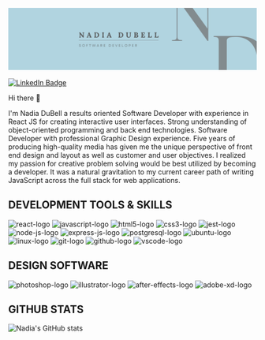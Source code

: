 ![Nadia's GitHub Banner](./assets/nadiadubellbanner.png)

[![LinkedIn Badge](https://img.shields.io/badge/linkedin-profile-badge?style=flat&logo=linkedin&logocolor=white&color=blue)](https://www.linkedin.com/in/nadiadubell/)

Hi there 👋

I'm Nadia DuBell a results oriented Software Developer with experience in React JS for creating interactive user interfaces. Strong understanding of object-oriented programming and back end technologies. Software Developer with professional Graphic Design experience. Five years of producing high-quality media has given me the unique perspective of front end design and layout as well as customer and user objectives. I realized my passion for creative problem solving would be best utilized by becoming a developer. It was a natural gravitation to my current career path of writing JavaScript across the full stack for web applications.

## DEVELOPMENT TOOLS & SKILLS

<p align="left"> 
    <img src="https://cdn.jsdelivr.net/gh/devicons/devicon/icons/react/react-original-wordmark.svg" alt="react-logo" height="45" width="45" /> 
    <img src="https://cdn.jsdelivr.net/gh/devicons/devicon/icons/javascript/javascript-original.svg" alt="javascript-logo" height="45" width="45" />
    <img src="https://cdn.jsdelivr.net/gh/devicons/devicon/icons/html5/html5-original-wordmark.svg" alt="html5-logo" height="45" width="45" />
    <img src="https://cdn.jsdelivr.net/gh/devicons/devicon/icons/css3/css3-original-wordmark.svg" alt="css3-logo" heigth="45" width="45" />
    <img src="https://cdn.jsdelivr.net/gh/devicons/devicon/icons/jest/jest-plain.svg" alt="jest-logo" height="45" width="45" />
    <img src="https://cdn.jsdelivr.net/gh/devicons/devicon/icons/nodejs/nodejs-original.svg" alt="node-js-logo" height="45" width="45" />
    <img src="https://cdn.jsdelivr.net/gh/devicons/devicon/icons/express/express-original-wordmark.svg" alt="express-js-logo" height="45" width="45" />
    <img src="https://cdn.jsdelivr.net/gh/devicons/devicon/icons/postgresql/postgresql-plain-wordmark.svg" alt="postgresql-logo" height="45" width="45" />
    <img src="https://cdn.jsdelivr.net/gh/devicons/devicon/icons/ubuntu/ubuntu-plain-wordmark.svg" alt="ubuntu-logo" height="45" width="45" />
   <img src="https://cdn.jsdelivr.net/gh/devicons/devicon/icons/linux/linux-plain.svg" alt="linux-logo" height="45" width="45" />  
   <img src="https://cdn.jsdelivr.net/gh/devicons/devicon/icons/git/git-plain-wordmark.svg" alt="git-logo" height="45" width="45" />
   <img src="https://cdn.jsdelivr.net/gh/devicons/devicon/icons/github/github-original-wordmark.svg" alt="github-logo" height="45" width="45" />    
   <img src="https://cdn.jsdelivr.net/gh/devicons/devicon/icons/vscode/vscode-original-wordmark.svg" alt="vscode-logo" height="45" width="45" />   
</p>

## DESIGN SOFTWARE

<p align="left">
    <img src="https://cdn.jsdelivr.net/gh/devicons/devicon/icons/photoshop/photoshop-plain.svg" alt="photoshop-logo" height="45" width="45" />
    <img src="https://cdn.jsdelivr.net/gh/devicons/devicon/icons/illustrator/illustrator-plain.svg" alt="illustrator-logo" height="45" width="45" />
    <img src="https://cdn.jsdelivr.net/gh/devicons/devicon/icons/aftereffects/aftereffects-plain.svg" alt="after-effects-logo" height="45" width="45" />
    <img src="https://cdn.jsdelivr.net/gh/devicons/devicon/icons/xd/xd-plain.svg" alt="adobe-xd-logo" heigth="45" width="45" />     
</p>

## GITHUB STATS

![Nadia's GitHub stats](https://github-readme-stats.vercel.app/api?username=nadiadubell&show_icons=true&theme=radical)
